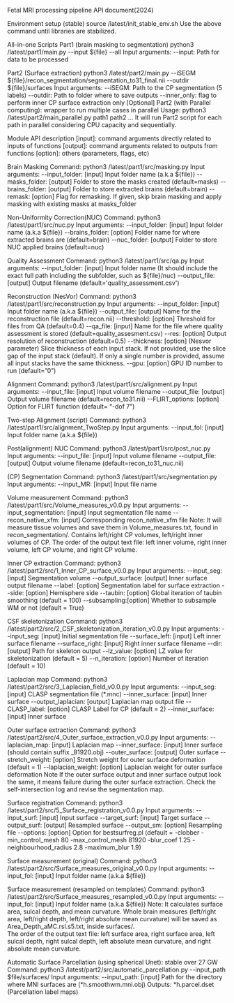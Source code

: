 Fetal MRI processing pipeline API document(2024)

Environment setup (stable)
source /latest/init_stable_env.sh
Use the above command until libraries are stabilized.


All-in-one Scripts
Part1 (brain masking to segmentation)
python3 /latest/part1/main.py --input ${file} --all
Input arguments:
--input: Path for data to be processed 

Part2 (Surface extraction)
python3 /latest/part2/main.py --iSEGM ${file}/recon_segmentation/segmentation_to31_final.nii --outdir ${file}/surfaces
Input arguments:
--iSEGM: Path to the CP segmentation (5 labels)
--outdir: Path to folder where to save outputs
--inner_only: flag to perform inner CP surface extraction only
[Optional] Part2 (with Parallel computing): wrapper to run multiple cases in parallel
Usage: python3 /latest/part2/main_parallel.py path1 path2 …
It will run Part2 script for each path in parallel considering CPU capacity and sequentially.


Module API description
[input]: command arguments directly related to inputs of functions
[output]: command arguments related to outputs from functions
[option]: others (parameters, flags, etc)

Brain Masking
Command: 
python3 /latest/part1/src/masking.py
Input arguments:
--input_folder: 		[input] Input folder name (a.k.a ${file})
--masks_folder: 	[output] Folder to store the masks created (default=masks)
--brains_folder: 	[output] Folder to store extracted brains (default=brain)
--remask: 	[option] Flag for remasking. If given, skip brain masking and apply masking with existing masks at masks_folder

Non-Uniformity Correction(NUC)
Command: 
python3 /latest/part1/src/nuc.py
Input arguments:
--input_folder: 	[input] Input folder name (a.k.a ${file}) 
--brains_folder: 	[option] Folder name for where extracted brains are (default=brain)
--nuc_folder: 	[output] Folder to store NUC applied brains (default=nuc)

Quality Assessment
Command: 
python3 /latest/part1/src/qa.py
Input arguments:
--input_folder: 	[input] Input folder name (It should include the exact full path including the subfolder, such as ${file}/nuc)
--output_file:	[output] Output filename (default='quality_assessment.csv')

Reconstruction (NesVor)
Command: 
python3 /latest/part1/src/reconstruction.py
Input arguments:
--input_folder:	[input] Input folder name (a.k.a ${file}) 
--output_file:  	[output] Name for the reconstruction file (default=recon.nii)
--threshold: 	[option] Threshold for files from QA (default=0.4)
--qa_file: 	[input] Name for the file where quality assessment is stored (default=quality_assesment.csv)
--res: 		[option] Output resolution of reconstruction (default=0.5)
--thickness: 	[option] (Nesvor parameter) Slice thickness of each input stack. If not provided, use the slice gap of the input stack (default). If only a single number is provided, assume all input stacks have the same thickness.
--gpu: 		[option] GPU ID number to run (default=”0”)

Alignment
Command: 
python3 /latest/part1/src/alignment.py
Input arguments:
--input_file: 	[input] Input volume filename 
--output_file: 	[output] Output volume filename (default=recon_to31.nii)
--FLIRT_options: 	[option] Option for FLIRT function (default= “-dof 7”)

Two-step Alignment (script)
Command: 
python3 /latest/part1/src/alignment_TwoStep.py
Input arguments:
--input_fol: 	[input] Input folder name (a.k.a ${file})



Post(alignment) NUC
Command: 
python3 /latest/part1/src/post_nuc.py
Input arguments:
--input_file: 	[input] Input volume filename 
--output_file: 	[output] Output volume filename (default=recon_to31_nuc.nii)


(CP) Segmentation
Command: 
python3 /latest/part1/src/segmentation.py
Input arguments:
--input_MR: 	[input] Input file name 


Volume measurement
Command: python3 /latest/part1/src/Volume_measures_v0.0.py
Input arguments:
--input_segmentation: 	[input] Input segmentation file name
--recon_native_xfm:		[input] Corresponding recon_native_xfm file
Note:
It will measure tissue volumes and save them in Volume_measures.txt, found in recon_segmentation/. Contains left/right CP volumes, left/right inner volumes of CP. The order of the output text file: left inner volume, right inner volume, left CP volume, and right CP volume.


Inner CP extraction
Command: python3 /latest/part2/src/1_Inner_CP_surface_v0.0.py
Input arguments:
--input_seg: 	[input] Segmentation volume
--output_surface:	[output] Inner surface output filename
--label: 	[option] Segmentation label for surface extraction
--side: 		[option] Hemisphere side
--taubin: 	[option] Global iteration of taubin smoothing (default = 100)
--subsampling:[option] Whether to subsample WM or not (default = True)

CSF skeletonization
Command: python3 /latest/part2/src/2_CSF_skeletonization_iteration_v0.0.py
Input arguments:
--input_seg: 	[input] Initial segmentation file
--surface_left: 	[input] Left inner surface filename
--surface_right:	[input] Right inner surface filename
--dir: 		[output] Path for skeleton output
--lz_value: 	[option] LZ value for skeletonization (default = 5)
--n_iteration: 	[option] Number of iteration (default = 10)


Laplacian map
Command: python3 /latest/part2/src/3_Laplacian_field_v0.0.py
Input arguments:
--input_seg: 	[input] CLASP segmentation file (*.mnc)
--inner_surface: 	[input] Inner surface
--output_laplacian: 	[output] Laplacian map output file
--CLASP_label:	[option] CLASP Label for CP (default = 2)
--inner_surface: 	[input] Inner surface


Outer surface extraction
Command: python3 /latest/part2/src/4_Outer_surface_extraction_v0.0.py
Input arguments:
--laplacian_map: 	[input] Laplacian map
--inner_surface: 	[input] Inner surface (should contain suffix _81920.obj)
--outer_surface: 	[output] Outer surface
--stretch_weight:	[option] Stretch weight for outer surface deformation (default = 1)
--laplacian_weight: 	[option] Laplacian weight for outer surface deformation
Note
If the outer surface output and inner surface output look the same, it means failure during the outer surface extraction. Check the self-intersection log and revise the segmentation map.

Surface registration
Command: python3 /latest/part2/src/5_Surface_registration_v0.0.py
Input arguments:
--input_surf: 	[input] Input surface
--target_surf: 	[input] Target surface
--output_surf: 	[output] Resampled surface
--output_sm:	[option] Resampling file
--options: 	[option] Option for bestsurfreg.pl (default = -clobber -min_control_mesh 80 -max_control_mesh 81920 -blur_coef 1.25 -neighbourhood_radius 2.8 -maximum_blur 1.9)

Surface measurement (original)
Command: python3 /latest/part2/src/Surface_measures_original_v0.0.py
Input arguments:
--input_fol: 	[input] Input folder name (a.k.a ${file})


Surface measurement (resampled on templates)
Command: python3 /latest/part2/src/Surface_measures_resampled_v0.0.py
Input arguments:
--input_fol: 	[input] Input folder name (a.k.a ${file})
Note:
It calculates surface area, sulcal depth, and mean curvature. Whole brain measures (left/right area, left/right depth, left/right absolute mean curvature) will be saved as Area_Depth_aMC.rsl.s5.txt, inside surfaces/.  
The order of the output text file: left surface area, right surface area, left sulcal depth, right sulcal depth, left absolute mean curvature, and right absolute mean curvature.

Automatic Surface Parcellation (using spherical Unet): stable over 27 GW
Command: python3 /latest/part2/src/automatic_parcellation.py --input_path $file/surfaces/
Input arguments:
--input_path: 	[input] Path for the directory where MNI surfaces are (*h.smoothwm.mni.obj)
Outputs:	*h.parcel.dset (Parcellation label maps)


